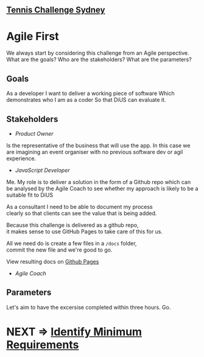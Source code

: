 ## [Tennis Challenge Sydney](./index.md)

# Agile First

We always start by considering this challenge from an Agile perspective.
What are the goals? Who are the stakeholders? What are the parameters?

## Goals

As a developer I want to deliver a working piece of software Which demonstrates who I am as a coder So that DiUS can evaluate it.

## Stakeholders

- *Product Owner*

Is the representative of the business that will use the app. In this case we are imagining an event organiser with no previous
software dev or agil experience.

- *JavaScript Developer*

Me. My role is to deliver a solution in the form of a Github repo
which can be analysed by the Agile Coach to see whether my approach
is likely to be a suitable fit to DiUS

As a consultant I need to be able to document my process  
clearly so that clients can see the value that is being added.

Because this challenge is delivered as a github repo,  
it makes sense to use GitHub Pages to take care of this for us.

All we need do is create a few files in a ```/docs``` folder,  
commit the new file and we're good to go.

View resulting docs on [Github Pages](https://listingslab-software.github.io/tennis-challenge-sydney)

- *Agile Coach*

## Parameters

Let's aim to have the excersise completed within three hours. Go.

# NEXT => [Identify Minimum Requirements](https://listingslab-software.github.io/tennis-challenge-sydney/requirements.html)
